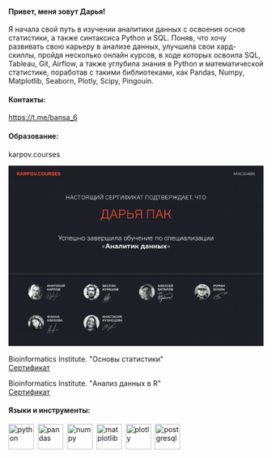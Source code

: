 #### Привет, меня зовут Дарья!
Я начала свой путь в изучении аналитики данных с освоения основ статистики, а также синтаксиса Python и SQL. Поняв, что хочу развивать свою карьеру в анализе данных, улучшила свои хард-скиллы, пройдя несколько онлайн курсов, в ходе которых освоила SQL, Tableau, Git, Airflow, а также углубила знания в Python и математической статистике, поработав с такими библиотеками, как Pandas, Numpy, Matplotlib, Seaborn, Plotly, Scipy, Pingouin.  

#### Контакты:
https://t.me/bansa_6

#### Образование:
karpov.courses

![Сертификат](https://github.com/DaryaPak/DaryaPak/blob/main/DA.png)

Bioinformatics Institute. "Основы статистики"  
<a href="https://stepik.org/cert/2235516">Сертификат</a>

Bioinformatics Institute. "Анализ данных в R"  
<a href="https://stepik.org/cert/2313399">Сертификат</a> 

#### Языки и инструменты:
<img src="https://cdn.jsdelivr.net/gh/devicons/devicon@latest/icons/python/python-original-wordmark.svg" title="python" width="50" height="50"/>&nbsp;
<img src="https://cdn.jsdelivr.net/gh/devicons/devicon@latest/icons/pandas/pandas-original.svg" title="pandas" width="50" height="50"/>&nbsp;
<img src="https://cdn.jsdelivr.net/gh/devicons/devicon@latest/icons/numpy/numpy-original.svg" title="numpy" width="50" height="50"/>&nbsp;
<img src="https://cdn.jsdelivr.net/gh/devicons/devicon@latest/icons/matplotlib/matplotlib-original.svg" title="matplotlib" width="50" height="50"/>&nbsp;
<img src="https://cdn.jsdelivr.net/gh/devicons/devicon@latest/icons/plotly/plotly-original.svg" title="plotly" width="50" height="50"/>&nbsp;
<img src="https://cdn.jsdelivr.net/gh/devicons/devicon@latest/icons/postgresql/postgresql-original-wordmark.svg" title="postgresql" width="50" height="50"/>&nbsp;
